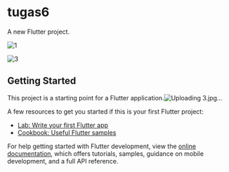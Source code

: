 # tugas6

A new Flutter project.

![1](https://user-images.githubusercontent.com/99937213/228747727-86ea001c-fb7c-4d00-9f03-c35738f8d6ee.jpg)

![3](https://user-images.githubusercontent.com/99937213/228747970-6fb0f835-7c5a-44b1-95bc-c27bc7b20323.jpg)



## Getting Started

This project is a starting point for a Flutter application.![Uploading 3.jpg…]()


A few resources to get you started if this is your first Flutter project:

- [Lab: Write your first Flutter app](https://docs.flutter.dev/get-started/codelab)
- [Cookbook: Useful Flutter samples](https://docs.flutter.dev/cookbook)

For help getting started with Flutter development, view the
[online documentation](https://docs.flutter.dev/), which offers tutorials,
samples, guidance on mobile development, and a full API reference.
